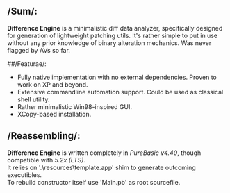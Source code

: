 ## /Sum/:
**Difference Engine** is a minimalistic diff data analyzer, specifically designed for generation of lightweight patching utils. It's rather simple to put in use without any prior knowledge of binary alteration mechanics.
Was never flagged by AVs so far.

##/Featurae/:
-	Fully native implementation with no external dependencies. Proven to work on XP and beyond.
-	Extensive commandline automation support. Could be used as classical shell utility.
-	Rather minimalistic Win98-inspired GUI.
-	XCopy-based installation.

## /Reassembling/:
**Difference Engine** is written completely in *PureBasic v4.40*, though compatible with *5.2x (LTS)*.  
It relies on '.\resources\template.app' shim to generate outcoming executibles.  
To rebuild constructor itself use 'Main.pb' as root sourcefile.
